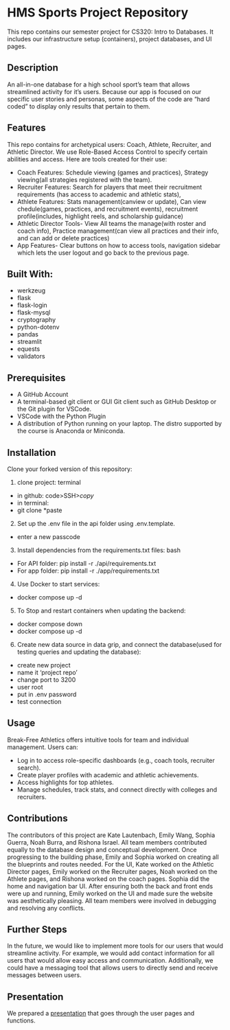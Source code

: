 # HMS Sports Project Repository

This repo contains our semester project for CS320: Intro to Databases. It includes our infrastructure setup (containers), project databases, and UI pages. 

## Description
An all-in-one database for a high school sport’s team that allows streamlined activity for it’s users. Because our app is focused on our specific user stories and personas, some aspects of the code are “hard coded” to display only results that pertain to them. 

## Features
This repo contains for archetypical users: Coach, Athlete, Recruiter, and Athletic Director. We use Role-Based Access Control to specify certain abilities and access. Here are tools created for their use:
- Coach Features: Schedule viewing (games and practices), Strategy viewing(all strategies registered with the team).
- Recruiter Features: Search for players that meet their recruitment requirements (has access to academic and athletic stats), 
- Athlete Features: Stats management(canview or update), Can view  chedule(games, practices, and recruitment events), recruitment profile(includes, highlight reels, and scholarship guidance)
- Athletic Director Tools- View All teams  the manage(with roster and coach info), Practice management(can view all practices and their info, and can add or delete practices)
- App Features- Clear buttons on how to access tools, navigation sidebar which lets the user logout and go back to the previous page.

## Built With: 
- werkzeug
- flask
- flask-login
- flask-mysql
- cryptography
- python-dotenv
- pandas
- streamlit
- equests
- validators

## Prerequisites
- A GitHub Account
- A terminal-based git client or GUI Git client such as GitHub Desktop or the Git plugin for VSCode.
- VSCode with the Python Plugin
- A distribution of Python running on your laptop. The distro supported by the course is Anaconda or Miniconda.

## Installation
Clone your forked version of this repository:
1. clone project: terminal
- in github: code>SSH>*copy*
- in terminal:
- git clone *paste
2. Set up the .env file in the api folder using .env.template. 
- enter a new passcode
3. Install dependencies from the requirements.txt files:
bash
- For API folder: pip install -r ./api/requirements.txt
- For app folder: pip install -r ./app/requirements.txt
4. Use Docker to start services:
- docker compose up -d
5. To Stop and restart containers when updating the backend:
- docker compose down
- docker compose up -d
6. Create new data source in data grip, and connect the database(used for testing queries and updating the database):
- create new project
- name it ‘project repo’
- change port to 3200
- user root
- put in .env password
- test connection


## Usage
Break-Free Athletics offers intuitive tools for team and individual management. Users can:
- Log in to access role-specific dashboards (e.g., coach tools, recruiter search).
- Create player profiles with academic and athletic achievements.
- Access highlights for top athletes.
- Manage schedules, track stats, and connect directly with colleges and recruiters.

## Contributions
The contributors of this project are Kate Lautenbach, Emily Wang, Sophia Guerra, Noah Burra, and Rishona Israel. All team members contributed equally to the database design and conceptual development. Once progressing to the building phase, Emily and Sophia worked on creating all the blueprints and routes needed. For the UI, Kate worked on the Athletic Director pages, Emily worked on the Recruiter pages, Noah worked on the Athlete pages, and Rishona worked on the coach pages. Sophia did the home and navigation bar UI. After ensuring both the back and front ends were up and running, Emily worked on the UI and made sure the website was aesthetically pleasing. All team members were involved in debugging and resolving any conflicts. 

## Further Steps
In the future, we would like to implement more tools for our users that would streamline activity. For example, we would add contact information for all users that would allow easy access and communication. Additionally, we could have a messaging tool that allows users to directly send and receive messages between users. 

## Presentation
We prepared a [presentation](https://www.dropbox.com/scl/fo/xvq8gjvm8a2n3lc9ml2gi/AP33HnSugcZutj0y65PSgg8?rlkey=8w2u382ak0v0r93ub030069x7&st=u8jkzieq&dl=0 
) that goes through the user pages and functions. 

